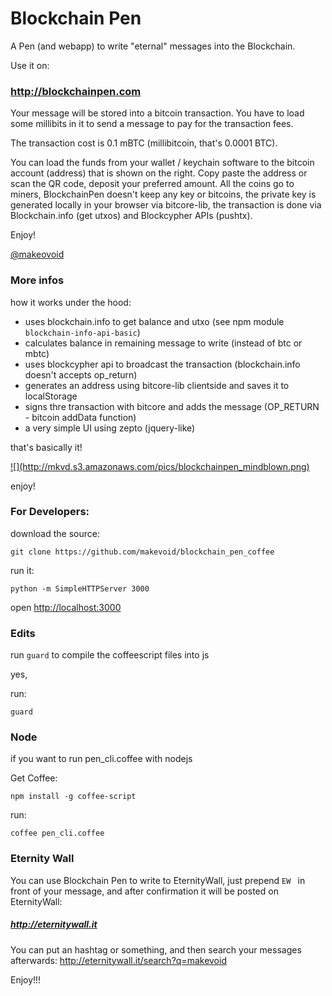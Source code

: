# Blockchain Pen

A Pen (and webapp) to write "eternal" messages into the Blockchain.

Use it on:

### <http://blockchainpen.com>

Your message will be stored into a bitcoin transaction.
You  have to load some millibits in it to send a message to pay for the transaction fees. 


The transaction cost is 0.1 mBTC (millibitcoin, that's 0.0001 BTC).

You can load the funds from your wallet / keychain software to the bitcoin account (address) that is shown on the right. Copy paste the address or scan the QR code, deposit your preferred amount. All the coins go to miners, BlockchainPen doesn't keep any key or bitcoins, the private key is generated locally in your browser via bitcore-lib, the transaction is done via Blockchain.info (get utxos) and Blockcypher APIs (pushtx).

Enjoy!

[@makeovoid](http://twitter.com/makevoid)

### More infos

how it works under the hood:

- uses blockchain.info to get balance and utxo (see npm module `blockchain-info-api-basic`)
- calculates balance in remaining message to write (instead of btc or mbtc)
- uses blockcypher api to broadcast the transaction (blockchain.info doesn't accepts op_return)
- generates an address using bitcore-lib clientside and saves it to localStorage
- signs thre transaction with bitcore and adds the message (OP_RETURN - bitcoin addData function)
- a very simple UI using zepto (jquery-like)

that's basically it!

<a href="http://blockchain-pen.mkvd.net">
![](http://mkvd.s3.amazonaws.com/pics/blockchainpen_mindblown.png)
</a>

enjoy!

### For Developers:

download the source:

    git clone https://github.com/makevoid/blockchain_pen_coffee

run it:

    python -m SimpleHTTPServer 3000


open <http://localhost:3000>

### Edits

run `guard` to compile the coffeescript files into js

yes,

run:

    guard


### Node

if you want to run pen_cli.coffee with nodejs

Get Coffee:

    npm install -g coffee-script


run:

    coffee pen_cli.coffee
    

### Eternity Wall

You can use Blockchain Pen to write to EternityWall, just prepend `EW ` in front of your message, and after confirmation it will be posted on EternityWall:

##### <http://eternitywall.it>

You can put an hashtag or something, and then search your messages afterwards: http://eternitywall.it/search?q=makevoid


Enjoy!!!
